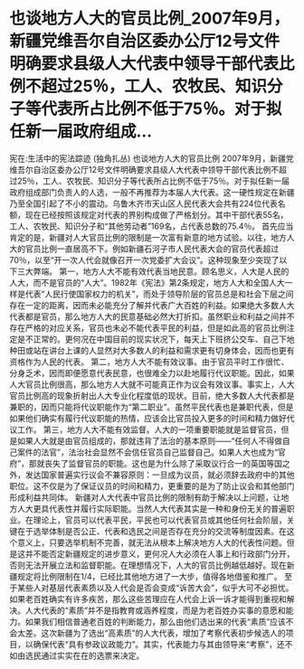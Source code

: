 # 也谈地方人大的官员比例_2007年9月，新疆党维吾尔自治区委办公厅12号文件明确要求县级人大代表中领导干部代表比例不超过25％，工人、农牧民、知识分子等代表所占比例不低于75％。对于拟任新一届政府组成...

宪在:生活中的宪法踪迹 (独角扎丛)
也谈地方人大的官员比例
2007年9月，新疆党维吾尔自治区委办公厅12号文件明确要求县级人大代表中领导干部代表比例不超过25％，工人、农牧民、知识分子等代表所占比例不低于75％。对于拟任新一届政府组成部门负责人的人选，一般不再推荐为本届人大代表。这一硬性规定在新疆乃至全国引起了不小的震动。乌鲁木齐市天山区人民代表大会共有224位代表名额，现在已经按照该规定对代表的界别构成做了严格划分。其中干部代表55名，工人、农牧民、知识分子和“其他劳动者”169名，占代表总数的75.4％。
首先应当肯定的是，新疆对人大官员比例的限制是一次富有新意的地方试验。以往，地方人大的官员比例一直居高不下。例如新疆石河子市人民代表大会的官员代表超过70％，以至“开一次人代会就像召开一次党委扩大会议”。这种现象至少突现了以下三大弊端。
第一，地方人大不能有效代表当地民意。顾名思义，人大是人民的人大，而不是官员的“人大”。1982年《宪法》第2条规定，地方人大和全国人大一样是代表“人民行使国家权力的机关”，而处于领导阶层的官员总是和社会下层之间存在一定的距离，因而未必能充分了解并代表广大百姓的利益。如果绝大多数人大代表都是官员，那么地方人大的民意基础必然大打折扣。虽然职业和利益之间并不存在严格的对应关系，官员也未必不能代表平民的利益，但是如此高的官员比例注定是不正常的。更何况在中国目前的现实状况下，每天上下班挤公交车、自己下地种田或站在讲台上课的人显然对大多数人的利益和需求更有切身体会，因而也更有资格作为人民的代表。
第二，地方人大不能有效议事。由于官员平时工作很忙、分身乏术，因而即便愿意代表民意，也很难全力以赴地履行代议职能。因此，如果人大官员比例很高，那么地方人大就不可能真正作为议会有效议事。事实上，人大官员比例高的现象折射出人大专业化程度低的现状。目前，绝大多数人大代表都是兼职的，因而只能将代议职能作为“第二职业”。虽然平民代表也是兼职代表，但是如果他们确实有履行代议职能的热情，应该会比官员投入更多的时间和精力做好代议工作。
第三，地方人大不能有效监督。人大的一项重要职能就是监督官员，但是如果人大就是由官员组成的，那就违背了法治的基本原则——“任何人不得做自己案件的法官”，法治社会显然不会信任官员自己监督自己。如果人大也成为“官府”，那就丧失了监督官员的职能。这也是为什么除了采取议行合一的英国等国之外，发达国家普遍实行议会不兼容原则：一旦成为议员，就必须辞去政府中的其他职位。这不仅是为了保证议员的时间和精力，更重要的是为了防止议会和其他部门形成利益共同体。
新疆对人大代表中官员比例的限制有助于解决以上问题，让地方人大更具代表性并履行实际职能。当然人大代表其实是一种和身份无关的普遍职业。在理论上，官员可以代表平民，平民也可以代表官员或其他任何社会阶层，关键在于选举体制是否公正、代表和选民之间是否存在充分的交流等制度因素。在这个意义上，只要选举机制不完善，就无法从根本上解决地方人大的代表性问题。但是这并不能否定新疆规定的进步意义，更何况人大必须在人事上和行政部门分开，否则无法开展立法和监督职能。在理想情况下，人大的官员比例越低越好。现在新疆规定将比例限制在1/4，已经比其他地方进了一大步，值得各地借鉴和推广。
至于某些人对基层代表素质以及人代会是否会变成“诉苦大会”，似乎大可不必担忧。如果老百姓确实有许多疾苦，那么这些苦理应在人代会上诉一诉才能得到重视和解决。人大代表的“素质”并不是指教育或涵养程度，而是为老百姓办实事的意愿和能力。如果我们相信普通老百姓的判断能力，那么由他们选出来的代表“素质”应该不会太差。这次新疆为了选出“高素质”的人大代表，增加了考察代表初步候选人的项目，以确保代表“具有参政议政能力”。其实，代表能力与其由领导来“考察”，还不如由选民通过实实在在的选票来决定。